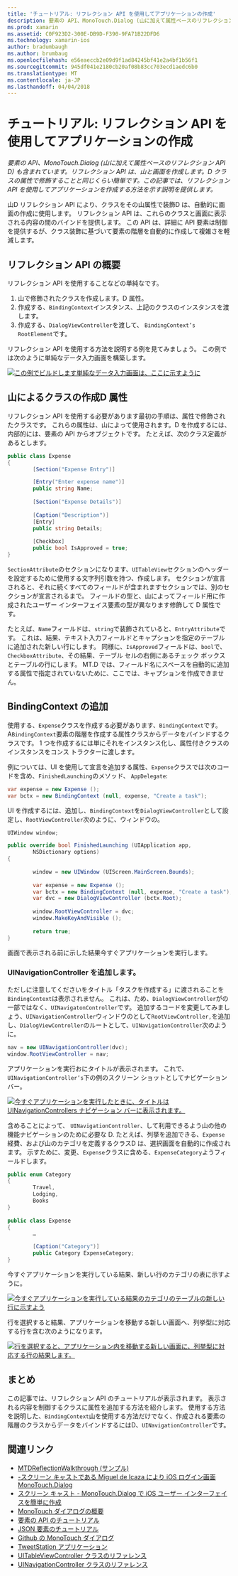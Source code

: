 ```yaml
---
title: 'チュートリアル: リフレクション API を使用してアプリケーションの作成'
description: 要素の API、MonoTouch.Dialog (山に加えて属性ベースのリフレクション API D) も含まれています。 リフレクション API は、山と画面を作成します。D クラスの属性で修飾することと同じくらい簡単です。 この記事では、リフレクション API を使用してアプリケーションを作成する方法を示す説明を提供します。
ms.prod: xamarin
ms.assetid: C0F923D2-300E-DB9D-F390-9FA71B22DFD6
ms.technology: xamarin-ios
author: bradumbaugh
ms.author: brumbaug
ms.openlocfilehash: e56eaeccb2e09d9f1ad84245bf41e2a4bf1b56f1
ms.sourcegitcommit: 945df041e2180cb20af08b83cc703ecd1aedc6b0
ms.translationtype: MT
ms.contentlocale: ja-JP
ms.lasthandoff: 04/04/2018
---
```

# <a name="walkthrough-creating-an-application-using-the-reflection-api"></a>チュートリアル: リフレクション API を使用してアプリケーションの作成

_要素の API、MonoTouch.Dialog (山に加えて属性ベースのリフレクション API D) も含まれています。リフレクション API は、山と画面を作成します。D クラスの属性で修飾することと同じくらい簡単です。この記事では、リフレクション API を使用してアプリケーションを作成する方法を示す説明を提供します。_


山D リフレクション API により、クラスをその山属性で装飾D は、自動的に画面の作成に使用します。 リフレクション API は、これらのクラスと画面に表示される内容の間のバインドを提供します。 この API は、詳細に API 要素は制御を提供するが、クラス装飾に基づいて要素の階層を自動的に作成して複雑さを軽減します。

 <a name="Getting_Started_with_the_Reflection_API" />


## <a name="getting-started-with-the-reflection-api"></a>リフレクション API の概要

リフレクション API を使用することなどの単純なです。

1.  山で修飾されたクラスを作成します。D 属性。
1.  作成する、`BindingContext`インスタンス、上記のクラスのインスタンスを渡します。 
1.  作成する、`DialogViewController`を渡して、 `BindingContext’s` `RootElement`です。 


リフレクション API を使用する方法を説明する例を見てみましょう。 この例では次のように単純なデータ入力画面を構築します。

 [![](reflection-api-walkthrough-images/01-expense-entry.png "この例でビルドします単純なデータ入力画面は、ここに示すように")](reflection-api-walkthrough-images/01-expense-entry.png#lightbox)

 <a name="Creating_a_Class_with_MT.D_Attributes" />


## <a name="creating-a-class-with-mtd-attributes"></a>山によるクラスの作成D 属性

リフレクション API を使用する必要があります最初の手順は、属性で修飾されたクラスです。 これらの属性は、山によって使用されます。D を作成するには、内部的には、要素の API からオブジェクトです。 たとえば、次のクラス定義があるとします。

```csharp
public class Expense
{
        [Section("Expense Entry")]

        [Entry("Enter expense name")]
        public string Name;
        
        [Section("Expense Details")]
  
        [Caption("Description")]
        [Entry]
        public string Details;
        
        [Checkbox]
        public bool IsApproved = true;
}
```

`SectionAttribute`のセクションになります、`UITableView`セクションのヘッダーを設定するために使用する文字列引数を持つ、作成します。 セクションが宣言されると、それに続くすべてのフィールドが含まれますセクションでは、別のセクションが宣言されるまで。
フィールドの型と、山によってフィールド用に作成されたユーザー インターフェイス要素の型が異なります修飾して D 属性です。

たとえば、`Name`フィールドは、`string`で装飾されていると、`EntryAttribute`です。 これは、結果、テキスト入力フィールドとキャプションを指定のテーブルに追加された新しい行にします。 同様に、`IsApproved`フィールドは、`bool`で、 `CheckboxAttribute`、その結果、テーブル セルの右側にあるチェック ボックスとテーブルの行にします。 MT.D では、フィールド名にスペースを自動的に追加する属性で指定されていないために、ここでは、キャプションを作成できません。

 <a name="Adding_the_BindingContext" />


## <a name="adding-the-bindingcontext"></a>BindingContext の追加

使用する、`Expense`クラスを作成する必要があります、`BindingContext`です。 A`BindingContext`要素の階層を作成する属性クラスからデータをバインドするクラスです。 1 つを作成するには単にそれをインスタンス化し、属性付きクラスのインスタンスをコンス トラクターに渡します。

例については、UI を使用して宣言を追加する属性、`Expense`クラスでは次のコードを含め、`FinishedLaunching`のメソッド、 `AppDelegate`:

```csharp
var expense = new Expense ();
var bctx = new BindingContext (null, expense, "Create a task");
```

UI を作成するには、追加し、`BindingContext`を`DialogViewController`として設定し、`RootViewController`次のように、ウィンドウの。

```csharp
UIWindow window;

public override bool FinishedLaunching (UIApplication app, 
        NSDictionary options)
{
   
        window = new UIWindow (UIScreen.MainScreen.Bounds);
            
        var expense = new Expense ();
        var bctx = new BindingContext (null, expense, "Create a task");
        var dvc = new DialogViewController (bctx.Root);
            
        window.RootViewController = dvc;
        window.MakeKeyAndVisible ();
            
        return true;
}
```

画面で表示される前に示した結果今すぐアプリケーションを実行します。

 <a name="Adding_a_UINavigationController" />


### <a name="adding-a-uinavigationcontroller"></a>UINavigationController を追加します。

ただしに注意してくださいをタイトル「タスクを作成する」に渡されることを`BindingContext`は表示されません。 これは、ため、`DialogViewController`がの一部ではなく、`UINavigatonController`です。 追加するコードを変更してみましょう、`UINavigationController`ウィンドウのとして`RootViewController,`を追加し、`DialogViewController`のルートとして、`UINavigationController`次のように。

```csharp
nav = new UINavigationController(dvc);
window.RootViewController = nav;
```

アプリケーションを実行おにタイトルが表示されます。 これで、`UINavigationController’s`下の例のスクリーン ショットとしてナビゲーション バー。

 [![](reflection-api-walkthrough-images/02-create-task.png "今すぐアプリケーションを実行したときに、タイトルは UINavigationControllers ナビゲーション バーに表示されます。")](reflection-api-walkthrough-images/02-create-task.png#lightbox)

含めることによって、 `UINavigationController`、して利用できるよう山の他の機能ナビゲーションのために必要な D. たとえば、列挙を追加できる、`Expense`経費、および山のカテゴリを定義するクラスD は、選択画面を自動的に作成されます。 示すために、変更、`Expense`クラスに含める、`ExpenseCategory`ようフィールドします。

```csharp
public enum Category
{
        Travel,
        Lodging,
        Books
}
        
public class Expense
{
        …

        [Caption("Category")]
        public Category ExpenseCategory;
}
```

今すぐアプリケーションを実行している結果、新しい行のカテゴリの表に示すように。

 [![](reflection-api-walkthrough-images/03-set-details.png "今すぐアプリケーションを実行している結果のカテゴリのテーブルの新しい行に示すよう")](reflection-api-walkthrough-images/03-set-details.png#lightbox)

行を選択すると結果、アプリケーションを移動する新しい画面へ、列挙型に対応する行を含む次のようになります。

 [![](reflection-api-walkthrough-images/04-set-category.png "行を選択すると、アプリケーション内を移動する新しい画面に、列挙型に対応する行の結果します。")](reflection-api-walkthrough-images/04-set-category.png#lightbox)

 <a name="Summary" />


## <a name="summary"></a>まとめ

この記事では、リフレクション API のチュートリアルが表示されます。 表示される内容を制御するクラスに属性を追加する方法を紹介します。 使用する方法を説明した、`BindingContext`山を使用する方法だけでなく、作成される要素の階層のクラスからデータをバインドするにはD、`UINavigationController`です。


## <a name="related-links"></a>関連リンク

- [MTDReflectionWalkthrough (サンプル)](https://developer.xamarin.com/samples/MTDReflectionWalkthrough/)
- [-スクリーン キャストである Miguel de Icaza により iOS ログイン画面 MonoTouch.Dialog](http://youtu.be/3butqB1EG0c)
- [スクリーン キャスト - MonoTouch.Dialog で iOS ユーザー インターフェイスを簡単に作成](http://youtu.be/j7OC5r8ZkYg)
- [MonoTouch ダイアログの概要](~/ios/user-interface/monotouch.dialog/index.md)
- [要素の API のチュートリアル](~/ios/user-interface/monotouch.dialog/elements-api-walkthrough.md)
- [JSON 要素のチュートリアル](~/ios/user-interface/monotouch.dialog/monotouch.dialog-json-markup.md)
- [Github の MonoTouch ダイアログ](https://github.com/migueldeicaza/MonoTouch.Dialog)
- [TweetStation アプリケーション](https://github.com/migueldeicaza/TweetStation)
- [UITableViewController クラスのリファレンス](http://developer.apple.com/library/ios/#DOCUMENTATION/UIKit/Reference/UITableViewController_Class/Reference/Reference.html)
- [UINavigationController クラスのリファレンス](http://developer.apple.com/library/ios/#documentation/UIKit/Reference/UINavigationController_Class/Reference/Reference.html)
